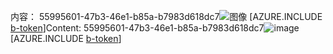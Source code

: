 <span data-ttu-id="0590a-101">内容： 55995601-47b3-46e1-b85a-b7983d618dc7![图像](80a3ed18-df77-4dc7-959c-94c65ede8d90.png)
[AZURE.INCLUDE [b-token](5c25ba4c-f165-4042-ad37-9a102c5755ce.md)]</span><span class="sxs-lookup"><span data-stu-id="0590a-101">Content: 55995601-47b3-46e1-b85a-b7983d618dc7![image](80a3ed18-df77-4dc7-959c-94c65ede8d90.png)
[AZURE.INCLUDE [b-token](5c25ba4c-f165-4042-ad37-9a102c5755ce.md)]</span></span>
